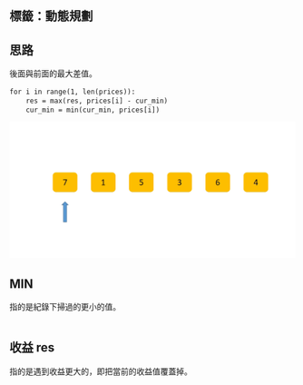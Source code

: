 標籤：動態規劃
--
思路
--
後面與前面的最大差值。
```
for i in range(1, len(prices)):
    res = max(res, prices[i] - cur_min)
    cur_min = min(cur_min, prices[i])
```
![image](https://github.com/AvisChiu/Leetcode_Practice/blob/master/121.買股票的最佳時機/stock.gif)
<br/>

MIN
--

指的是紀錄下掃過的更小的值。  
<br/>

收益 res
--
指的是遇到收益更大的，即把當前的收益值覆蓋掉。
